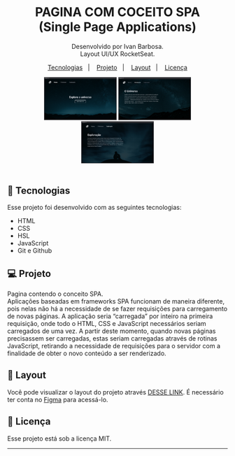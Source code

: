 <h1 align="center"> PAGINA COM COCEITO SPA<br> (Single Page Applications) </h1>

<p align="center">
Desenvolvido por Ivan Barbosa.<br>
Layout UI/UX RocketSeat.
</p>

<p align="center">
  <a href="#-tecnologias">Tecnologias</a>&nbsp;&nbsp;&nbsp;|&nbsp;&nbsp;&nbsp;
  <a href="#-projeto">Projeto</a>&nbsp;&nbsp;&nbsp;|&nbsp;&nbsp;&nbsp;
  <a href="#-layout">Layout</a>&nbsp;&nbsp;&nbsp;|&nbsp;&nbsp;&nbsp;
  <a href="#memo-licença">Licença</a>
</p>

<div align="center" >
  <img alt="License" src="./capas/01.png" width="33%" display="flex" gap="5px" >
  <img alt="License" src="./capas/02.png" width="33%" display="flex" gap="5px">
  <img alt="License" src="./capas/03.png" width="33%" display="flex" gap="5px">
</div>

<br>

## 🚀 Tecnologias

Esse projeto foi desenvolvido com as seguintes tecnologias:

- HTML
- CSS
- HSL
- JavaScript
- Git e Github

## 💻 Projeto

Pagina contendo o conceito SPA.<br>
Aplicações baseadas em frameworks SPA funcionam de maneira diferente, pois nelas não há a necessidade 
    de se fazer requisições para carregamento de novas páginas. A aplicação seria “carregada” por inteiro 
    na primeira requisição, onde todo o HTML, CSS e JavaScript necessários seriam carregados de uma vez. 
    A partir deste momento, quando novas páginas precisassem ser carregadas, estas seriam carregadas através 
    de rotinas JavaScript, retirando a necessidade de requisições para o servidor com a finalidade de obter 
    o novo conteúdo a ser renderizado.

## 🔖 Layout

Você pode visualizar o layout do projeto através [DESSE LINK](https://www.figma.com/file/4SqKNrixWzPRxE5fNZcxON/%5BDesafios-Explorer%5D-SPA-Universe-(Copy)?node-id=0%3A1&t=Pv9DUfdZkcH3qnWL-0). É necessário ter conta no [Figma](https://figma.com) para acessá-lo.

## :memo: Licença

Esse projeto está sob a licença MIT.

---
